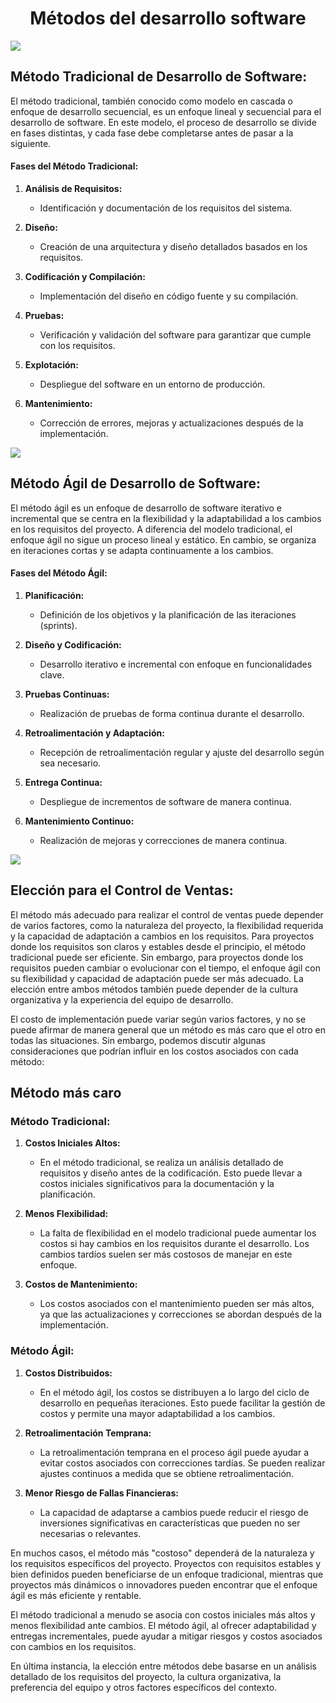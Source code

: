 <!-- Creamos un títuto dondo e insertamos una imagen de portada -->
<h1 align="center"> Métodos del desarrollo software </h1>

![](https://smartrural.net/wp-content/uploads/desarrollo-de-sotware-smartrural.png)

<!-- Seguidamente hacemos subtítulos y definimos que son los metodos tradicionales de desarrollo de software y sus fases además de poner una imagen -->
## Método Tradicional de Desarrollo de Software:
El método tradicional, también conocido como modelo en cascada o enfoque de desarrollo secuencial, es un enfoque lineal y secuencial para el desarrollo de software. En este modelo, el proceso de desarrollo se divide en fases distintas, y cada fase debe completarse antes de pasar a la siguiente.

#### Fases del Método Tradicional:

1. **Análisis de Requisitos:**
   - Identificación y documentación de los requisitos del sistema.

2. **Diseño:**
   - Creación de una arquitectura y diseño detallados basados en los requisitos.

3. **Codificación y Compilación:**
   - Implementación del diseño en código fuente y su compilación.

4. **Pruebas:**
   - Verificación y validación del software para garantizar que cumple con los requisitos.

5. **Explotación:**
   - Despliegue del software en un entorno de producción.

6. **Mantenimiento:**
   - Corrección de errores, mejoras y actualizaciones después de la implementación.

![](https://www.luisan.net/blog/wp-content/uploads/2019/08/metodologias-agiles-1200-1024x504.jpg)

<!-- Seguimos desarrollando que son los métodos ágiles y sus diferentes fases -->
## Método Ágil de Desarrollo de Software:
El método ágil es un enfoque de desarrollo de software iterativo e incremental que se centra en la flexibilidad y la adaptabilidad a los cambios en los requisitos del proyecto. A diferencia del modelo tradicional, el enfoque ágil no sigue un proceso lineal y estático. En cambio, se organiza en iteraciones cortas y se adapta continuamente a los cambios.
#### Fases del Método Ágil:

1. **Planificación:**
   - Definición de los objetivos y la planificación de las iteraciones (sprints).

2. **Diseño y Codificación:**
   - Desarrollo iterativo e incremental con enfoque en funcionalidades clave.

3. **Pruebas Continuas:**
   - Realización de pruebas de forma continua durante el desarrollo.

4. **Retroalimentación y Adaptación:**
   - Recepción de retroalimentación regular y ajuste del desarrollo según sea necesario.

5. **Entrega Continua:**
   - Despliegue de incrementos de software de manera continua.

6. **Mantenimiento Continuo:**
   - Realización de mejoras y correcciones de manera continua.

![](https://softwareblog03.files.wordpress.com/2017/04/metodologia.png?w=1400)

## Elección para el Control de Ventas:

El método más adecuado para realizar el control de ventas puede depender de varios factores, como la naturaleza del proyecto, la flexibilidad requerida y la capacidad de adaptación a cambios en los requisitos. Para proyectos donde los requisitos son claros y estables desde el principio, el método tradicional puede ser eficiente. Sin embargo, para proyectos donde los requisitos pueden cambiar o evolucionar con el tiempo, el enfoque ágil con su flexibilidad y capacidad de adaptación puede ser más adecuado. La elección entre ambos métodos también puede depender de la cultura organizativa y la experiencia del equipo de desarrollo.

El costo de implementación puede variar según varios factores, y no se puede afirmar de manera general que un método es más caro que el otro en todas las situaciones. Sin embargo, podemos discutir algunas consideraciones que podrían influir en los costos asociados con cada método:

## Método más caro
### Método Tradicional:

1. **Costos Iniciales Altos:**
   - En el método tradicional, se realiza un análisis detallado de requisitos y diseño antes de la codificación. Esto puede llevar a costos iniciales significativos para la documentación y la planificación.

2. **Menos Flexibilidad:**
   - La falta de flexibilidad en el modelo tradicional puede aumentar los costos si hay cambios en los requisitos durante el desarrollo. Los cambios tardíos suelen ser más costosos de manejar en este enfoque.

3. **Costos de Mantenimiento:**
   - Los costos asociados con el mantenimiento pueden ser más altos, ya que las actualizaciones y correcciones se abordan después de la implementación.

### Método Ágil:

1. **Costos Distribuidos:**
   - En el método ágil, los costos se distribuyen a lo largo del ciclo de desarrollo en pequeñas iteraciones. Esto puede facilitar la gestión de costos y permite una mayor adaptabilidad a los cambios.

2. **Retroalimentación Temprana:**
   - La retroalimentación temprana en el proceso ágil puede ayudar a evitar costos asociados con correcciones tardías. Se pueden realizar ajustes continuos a medida que se obtiene retroalimentación.

3. **Menor Riesgo de Fallas Financieras:**
   - La capacidad de adaptarse a cambios puede reducir el riesgo de inversiones significativas en características que pueden no ser necesarias o relevantes.


En muchos casos, el método más "costoso" dependerá de la naturaleza y los requisitos específicos del proyecto. Proyectos con requisitos estables y bien definidos pueden beneficiarse de un enfoque tradicional, mientras que proyectos más dinámicos o innovadores pueden encontrar que el enfoque ágil es más eficiente y rentable.

El método tradicional a menudo se asocia con costos iniciales más altos y menos flexibilidad ante cambios. El método ágil, al ofrecer adaptabilidad y entregas incrementales, puede ayudar a mitigar riesgos y costos asociados con cambios en los requisitos.

En última instancia, la elección entre métodos debe basarse en un análisis detallado de los requisitos del proyecto, la cultura organizativa, la preferencia del equipo y otros factores específicos del contexto.